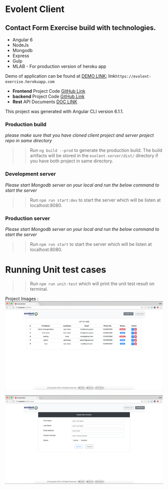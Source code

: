 # Evolent Client

## Contact Form Exercise build with technologies.
* Angular 6
* NodeJs
* Mongodb
* Express
* Gulp
* MLAB - For production version of heroku app

Demo of application can be found at [DEMO LINK](https://evolent-exercise.herokuapp.com/);
 link``https://evolent-exercise.herokuapp.com``

* **Frontend** Project Code  [GitHub Link](https://github.com/meanMonk/evolent-client)
* **backend** Project Code  [GitHub Link](https://github.com/meanMonk/evolent-server)
* **Rest** API Documents  [DOC LINK](https://evolent-exercise.herokuapp.com/api-docs)
  
This project was generated with Angular CLI version 6.1.1.

### Production build

*please make sure that you have cloned client project and server project repo in same directory*

>> Run `ng build --prod` to generate the production build. 
The build artifacts will be stored in the `evolent-server/dist/` directory if you have both project in same directory. 

### Development server 

*Please start Mongodb server on your local and run the below command to start the server*

>> Run `npm run start:dev` to start the server which will be listen at localhost:8080. 

### Production server 

*Please start Mongodb server on your local and run the below command to start the server*

>> Run `npm run start` to start the server which will be listen at localhost:8080. 

# Running Unit test cases
>> Run `npm run unit-test` which will print the unit test result on terminal. 


Project Images : 
![Image of users list](list.png)

![Image of user create form](form.png)
